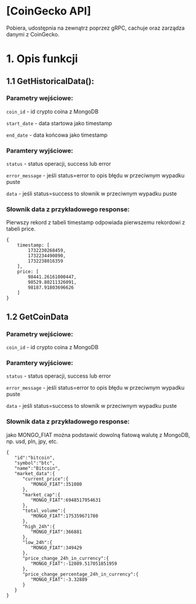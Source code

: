 # [CoinGecko API]
Pobiera, udostępnia na zewnątrz poprzez gRPC, cachuje oraz zarządza danymi z CoinGecko.

# 1. Opis funkcji
## 1.1 GetHistoricalData():

### Parametry wejściowe:

```coin_id``` - id crypto coina z MongoDB

```start_date``` - data startowa jako timestamp

```end_date``` - data końcowa jako timestamp

### Paramtery wyjściowe:

```status``` - status operacji, success lub error

```error_message``` - jeśli status=error to opis błędu w przeciwnym wypadku puste

```data``` - jeśli status=success to słownik w przeciwnym wypadku puste
    
### Słownik data z przykładowego response:

Pierwszy rekord z tabeli timestamp odpowiada pierwszemu rekordowi z tabeli price.

    {
        timestamp: [
            1732230268459,
            1732234490890,
            1732238016359
        ],
        price: [
            98441.26161000447,
            98529.80211326091,
            98187.91803696626
        ]
    }

## 1.2 GetCoinData

### Parametry wejściowe:

```coin_id``` - id crypto coina z MongoDB
### Paramtery wyjściowe:

```status``` - status operacji, success lub error

```error_message``` - jeśli status=error to opis błędu w przeciwnym wypadku puste

```data``` - jeśli status=success to słownik w przeciwnym wypadku puste
    
### Słownik data z przykładowego response:

jako MONGO_FIAT można podstawić dowolną fiatową walutę z MongoDB, np. usd, pln, jpy, etc.

    {
       "id":"bitcoin",
       "symbol":"btc",
       "name":"Bitcoin",
       "market_data":{
          "current_price":{
             "MONGO_FIAT":351080
          },
          "market_cap":{
             "MONGO_FIAT":6948517954631
          },
          "total_volume":{
             "MONGO_FIAT":175359671780
          },
          "high_24h":{
             "MONGO_FIAT":366881
          },
          "low_24h":{
             "MONGO_FIAT":349429
          },
          "price_change_24h_in_currency":{
             "MONGO_FIAT":-12089.517051851959
          },
          "price_change_percentage_24h_in_currency":{
             "MONGO_FIAT":-3.32889
          }
       }
    }
